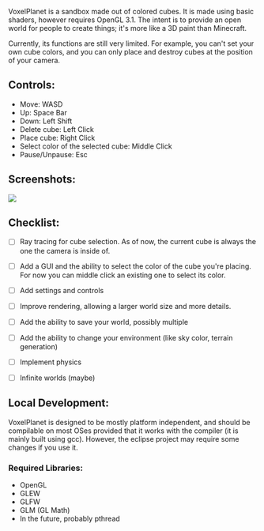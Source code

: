 VoxelPlanet is a sandbox made out of colored cubes. It is made using basic shaders, however requires OpenGL 3.1. The intent is to provide an open world for people to create things; it's more like a 3D paint than Minecraft.

Currently, its functions are still very limited. For example, you can't set your own cube colors, and you can only place and destroy cubes at the position of your camera.

## Controls:

* Move: WASD
* Up: Space Bar
* Down: Left Shift
* Delete cube: Left Click
* Place cube: Right Click
* Select color of the selected cube: Middle Click
* Pause/Unpause: Esc

## Screenshots:

![](https://i.imgur.com/CsTJFOc.png)

## Checklist:

- [ ] Ray tracing for cube selection. As of now, the current cube is always the one the camera is inside of.

- [ ] Add a GUI and the ability to select the color of the cube you're placing. For now you can middle click an existing one to select its color.

- [ ] Add settings and controls

- [ ] Improve rendering, allowing a larger world size and more details.

- [ ] Add the ability to save your world, possibly multiple

- [ ] Add the ability to change your environment (like sky color, terrain generation)

- [ ] Implement physics

- [ ] Infinite worlds (maybe)

## Local Development:

VoxelPlanet is designed to be mostly platform independent, and should be compilable on most OSes provided that it works with the compiler (it is mainly built using gcc). However, the eclipse project may require some changes if you use it.

### Required Libraries:

* OpenGL
* GLEW
* GLFW
* GLM (GL Math)
* In the future, probably pthread
